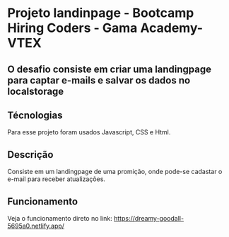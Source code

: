# Projeto landinpage - Bootcamp Hiring Coders - Gama Academy-VTEX
## O desafio consiste em criar uma landingpage para captar e-mails e salvar os dados no localstorage

## Técnologias
Para esse projeto foram usados Javascript, CSS e Html.

## Descrição
 Consiste em um landingpage de uma promição, onde pode-se cadastar o e-mail para receber atualizações.
 
## Funcionamento
 Veja o funcionamento direto no link:
 https://dreamy-goodall-5695a0.netlify.app/
